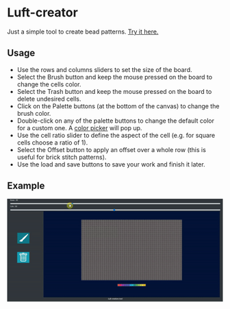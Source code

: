 # Luft-creator

Just a simple tool to create bead patterns. [Try it here.](https://sechaparroc.github.io/Luft-creator-pixel-art-online-editor/)

## Usage

* Use the rows and columns sliders to set the size of the board.
* Select the Brush button and keep the mouse pressed on the board to change the cells color.
* Select the Trash button and keep the mouse pressed on the board to delete undesired cells.
* Click on the Palette buttons (at the bottom of the canvas) to change the brush color.
* Double-click on any of the palette buttons to change the default color for a custom one. A [color picker](https://github.com/Simonwep/pickr) will pop up.
* Use the cell ratio slider to define the aspect of the cell (e.g. for square cells choose a ratio of 1).
* Select the Offset button to apply an offset over a whole row (this is useful for brick stitch patterns).
* Use the load and save buttons to save your work and finish it later.

## Example
![Example](https://github.com/sechaparroc/Luft-creator/blob/master/images/luft.gif)

